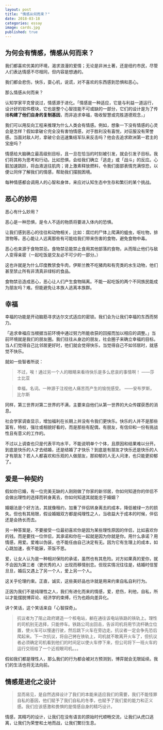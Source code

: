```yaml
---
layout: post
title: "情感从何而来？"
date: 2018-03-18
categories: essay
image: cards.jpg
published: true
---
```


## 为何会有情感，情感从何而来？

我们都喜欢优美的环境，渴求浪漫的爱情；无论是非洲土著，还是纽约市民，尽管人们表达情感不尽相同，但内容是想通的。

我们都会悲伤，快乐，耍心机，说谎，对不喜欢的东西感到恐惧和恶心。

那么情感从何而来？

认知学家平克曾说过，情感源于进化。「情感是一种适应，它是与利益一道运行，设计好的软件模块，它也是整个心智技能不可或缺的一部分，它们的设计是为了传播**构建了他们自身的复制基因**，而非追求幸福，吸收智慧或完胜道德观念，」

我们可以用反向工程来推理为什么人类会有情感。例如，想象一下没有情感的心灵会是怎样？假如拿破仑完全没有害怕情感，对于胜利没有喜悦，对征服没有荣誉感。当面对敌人时，拿破仑会迅速集结军队来反击吗？他会去追求欧洲第一君主的宝座吗？

情感给大脑确立最高级别目标，且一旦在恰当的时刻被引发，就会引发子目标。我们将其称为思考和行动。比如恐惧，会给我们确立「逃走」或「战斗」的反应。心脏加速跳跃，将血液送往肌肉；肾上激素释放燃料，令我们面部表情充满惊恐，以便让同伴了解我们的情感，帮助我们摆脱困境。

每种情感都会调用人的心智和身体，来应对认知生态中生存和繁衍的某个挑战。

## 恶心的妙用
恶心有什么妙用？

恶心是一种恐惧，是令人不适的物质将要进入体内的恐惧。

让我们感到恶心的往往和动物相关，比如：腐烂的尸体上爬满的蛆虫，呕吐物，排泄物等。恶心能让人远离那些有可能给我们带来伤害的食物，避免食物中毒。

恶心也来源于食物禁忌。食物禁忌能禁止食用其他部落的食物，从而阻止他们与敌人变得亲密（一起吃饭是交友必不可少的一部分。）

这也许就是为什么印度教禁食牛肉，伊斯兰教不吃猪肉和有壳类的水生动物，他们甚至禁止所有非清真非绿标的食品。

食物禁忌造成恶心，恶心让人们产生食物隔离。不能一起吃饭的两个不同族民能成为朋友吗？难。但能避免让本族人逃离本族群。


## 幸福

幸福的功能是开动脑筋寻求达尔文式适应的密锁。我们会为让我们幸福的东西而努力。

「追求幸福应当根据当前环境中通过努力所能收获的回报而加以相应的调整。」当前环境就是我们的朋友圈。我们往往从身边的朋友，社会圈子来确立幸福的目标。当人们觉得自己比邻居更好时，他们就会觉得快乐，当觉得自己不如邻居时，就感觉不快乐。

就如一些智者所说：

> 不过，唉！通过另一个人的眼睛来看待快乐是多么悲哀的事情啊！  ——莎士比亚
 
> 幸福，名词。一种源于注视他人痛苦而产生的愉悦感受。 ——安布罗斯，比尔斯

同样，第三世界对第二世界的不满，主要来自他们从第一世界的大众传媒获悉的消息。

社会学家调查显示，增加福利在长期上并没有令我们更快乐。快乐的人并不是那些富有，特权，强壮或相貌好看的，而是那些有配偶，有朋友，有信仰和一份有挑战性且有意义的工作的。

不过以上调查也只是代表平均水平，不能说明单个个体，且原因和结果难以分开。到底是快乐的人才去结婚，还是结婚了才快乐？到底是有朋友才快乐还是快乐的人才有朋友？若人人都喜欢和乐观的人做朋友，那抑郁的人无人问津，也只能更抑郁了。

## 爱是一种契约

假如你已婚，有一位完美无缺的人刚刚做了你家的新邻居，你如何知道你的伴侣不会做出理性的选择而转身离去，你如何知道其就能忠于婚姻？

婚姻法是个好方法，其就像租约，加重了伴侣转身离去的成本，降低被绿一方的损失。但也有其局限，假设婚姻双方都是纯理性之人，当收益大于成本的时候，伴侣还是会扬长而去。

另一种答案是，不要接受一位最初喜欢你是因为某些理性原因的伴侣，比如喜欢你的钱。而是要找一位伴侣，其承诺和你在一起就是因为你就是你。用什么承诺？用情感，用爱。爱难以伪装，也不能任由自己决定有无。因为它有生理上的成本，如心跳加速，夜不能寐，茶饭不思。

爱，让女人认为是一种相对保险的承诺，虽然也有其危险。对方如果真的爱你，就不会因为第三者（更优秀的人）出现而移情别恋。但现实情况往往是，结婚时信誓旦旦，婚后又遇上了另一个人，爱上另一个人。

这关乎伦理约束。正直，诚实，这些美好品也许就是用来约束自私自利行为。

正因为我们不是纯理性之人，我们有进化而来的情感，爱，悲伤，利他，自私，所以才能摆脱博弈论、经济学的束缚，行为也趋向差异化。


讲个笑话，这个笑话来自「心智探奇」。

> 抗议者为了阻止政府建造一个核电站，躺在通往该电站铁路的铁轨上。理性的司机别无选择，只能停车。铁路公司出回击，告诉司机将用节流杆确立位置，使火车可以慢速行驶，然后跳下火车在旁边走。抗议者一定会争先恐后爬起来。下一次抗议，将自己铐在铁轨上，司机就不敢离开火车了，但抗议者必须确定司机看到他们的时间足以使火车停下来，但公司将下一班火车的运行交班给了一个近视眼司机。。。

假如我们都是理性人，那么我们的行为都会被对方预测到，博弈就会无限延续。我们的生活也将无法向前。

## 情感是进化之设计

> 显而易见，是自然选择设计了我们的本能来适应我们的需要，我们不能怪罪自私的基因，他们赋予了我们自私的冬季，也赋予了我们爱的能力和正义感。我们应该感激和畏惧的是情感自身的精巧设计。

情感，其精巧的设计，让我们在没有语言的原始时代顺畅交流，让我们从虎口逃离，让我们为荣誉和土地而战，让我们繁衍生息。

